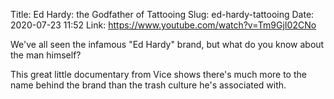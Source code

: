 Title: Ed Hardy: the Godfather of Tattooing
Slug: ed-hardy-tattooing
Date: 2020-07-23 11:52
Link: https://www.youtube.com/watch?v=Tm9GjI02CNo

We've all seen the infamous "Ed Hardy" brand, but what do you know about the man himself?

This great little documentary from Vice shows there's much more to the name behind the brand than the trash culture he's associated with.